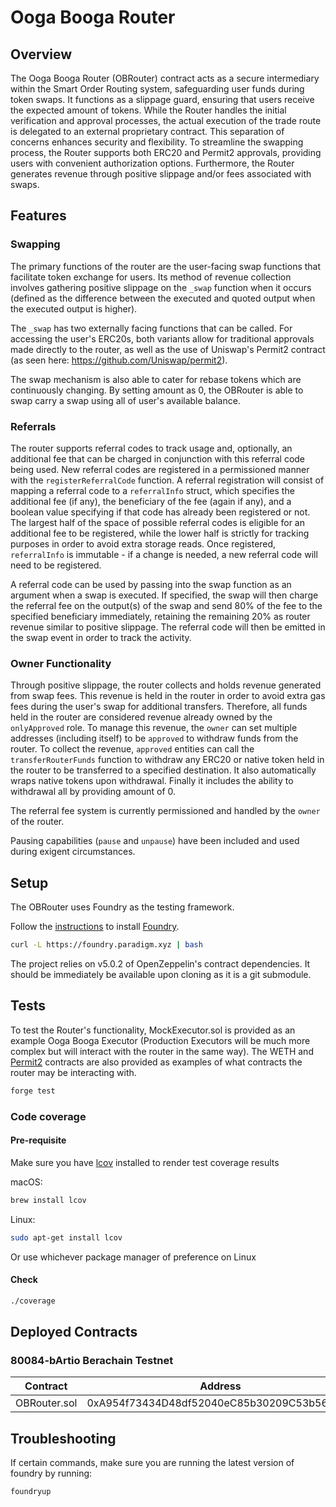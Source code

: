 # Ooga Booga Router

## Overview

The Ooga Booga Router (OBRouter) contract acts as a secure intermediary within the Smart Order Routing system, safeguarding user funds during token swaps. It functions as a slippage guard, ensuring that users receive the expected amount of tokens. While the Router handles the initial verification and approval processes, the actual execution of the trade route is delegated to an external proprietary contract. This separation of concerns enhances security and flexibility. To streamline the swapping process, the Router supports both ERC20 and Permit2 approvals, providing users with convenient authorization options. Furthermore, the Router generates revenue through positive slippage and/or fees associated with swaps.

## Features

### Swapping

The primary functions of the router are the user-facing swap functions that facilitate token exchange for users.  Its method of revenue collection involves gathering positive slippage on the `_swap` function when it occurs (defined as the difference between the executed and quoted output when the executed output is higher).

The `_swap` has two externally facing functions that can be called. For accessing the user's ERC20s, both variants allow for traditional approvals made directly to the router, as well as the use of Uniswap's Permit2 contract (as seen here: https://github.com/Uniswap/permit2).

The swap mechanism is also able to cater for rebase tokens which are continuously changing. By setting amount as 0, the OBRouter is able to swap carry a swap using all of user's available balance.

### Referrals

The router supports referral codes to track usage and, optionally, an additional fee that can be charged in conjunction with this referral code being used. New referral codes are registered in a permissioned manner with the `registerReferralCode` function. A referral registration will consist of mapping a referral code to a `referralInfo` struct, which specifies the additional fee (if any), the beneficiary of the fee (again if any), and a boolean value specifying if that code has already been registered or not. The largest half of the space of possible referral codes is eligible for an additional fee to be registered, while the lower half is strictly for tracking purposes in order to avoid extra storage reads. Once registered, `referralInfo` is immutable - if a change is needed, a new referral code will need to be registered.

A referral code can be used by passing into the swap function as an argument when a swap is executed. If specified, the swap will then charge the referral fee on the output(s) of the swap and send 80% of the fee to the specified beneficiary immediately, retaining the remaining 20% as router revenue similar to positive slippage. The referral code will then be emitted in the swap event in order to track the activity.

### Owner Functionality

Through positive slippage, the router collects and holds revenue generated from swap fees. This revenue is held in the router in order to avoid extra gas fees during the user's swap for additional transfers. Therefore, all funds held in the router are considered revenue already owned by the `onlyApproved` role. To manage this revenue, the `owner` can set multiple addresses (including itself) to be `approved` to withdraw funds from the router. To collect the revenue, `approved` entities can call the `transferRouterFunds` function to withdraw any ERC20 or native token held in the router to be transferred to a specified destination. It also automatically wraps native tokens upon withdrawal. Finally it includes the ability to withdrawal all by providing amount of 0.

The referral fee system is currently permissioned and handled by the `owner` of the router.
 
Pausing capabilities (`pause` and `unpause`) have been included and used during exigent circumstances.

## Setup

The OBRouter uses Foundry as the testing framework.

Follow the [instructions](https://book.getfoundry.sh/getting-started/installation) to install [Foundry](https://github.com/foundry-rs/foundry).

```bash
curl -L https://foundry.paradigm.xyz | bash
``` 

The project relies on v5.0.2 of OpenZeppelin's contract dependencies. It should be immediately be available upon cloning as it is a git submodule.

## Tests

To test the Router's functionality, MockExecutor.sol is provided as an example Ooga Booga Executor (Production Executors will be much more complex but will interact with the router in the same way). The WETH and [Permit2](https://github.com/Uniswap/permit2/) contracts are also provided as examples of what contracts the router may be interacting with.

```bash
forge test
```

### Code coverage

#### Pre-requisite
Make sure you have [lcov](https://github.com/linux-test-project/lcov) installed to render test coverage results

macOS:
```bash
brew install lcov
```

Linux:
```bash
sudo apt-get install lcov
```

Or use whichever package manager of preference on Linux

#### Check
```bash
./coverage
```

## Deployed Contracts

### 80084-bArtio Berachain Testnet
| Contract     | Address                                    | Owner:Deployer                                      |
| ------------ | ------------------------------------------ | --------------------------------------------------- |
| OBRouter.sol | 0xA954f73434D48df52040eC85b30209C53b560B6B | @WuBruno:0x4b741204257ED68A7E0a8542eC1eA1Ac1Db829d7 |

## Troubleshooting

If certain commands, make sure you are running the latest version of foundry by running:

```bash
foundryup
```